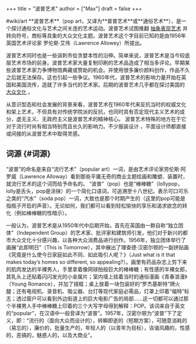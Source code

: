 +++
title = "波普艺术"
author = ["Max"]
draft = false
+++

\#wiki/art
\*\*波普艺术\*\*（pop art，又译为\*\*普普艺术\*\*或\*\*通俗艺术\*\*），是一个探讨通俗文化与艺术之间关连的艺术运动。波普艺术试图推翻 [抽象表现艺术](<https://zh.wikipedia.org/wiki/%E6%8A%BD%E8%B1%A1%E8%A1%A8%E7%8F%BE%E4%B8%BB%E7%BE%A9>) 并转向符号，商标等具象的大众文化主题。波普艺术这个字目前已知的是由1956年英国艺术评论家 罗伦斯·艾伟（Lawrence Allowey）所提出。

波普艺术同时也是一些讽刺市侩贪婪本性的沿伸。简单来说，波普艺术是当今较底层艺术市场的前身。波普艺术家大量复制印刷的艺术品造成了相当多评论。早期某些波普艺术家力争博物馆典藏或赞助的机会。并使用很多廉价颜料创作，作品不久之后就无法保存。这也引起一些争议。1960年代，波普艺术的影响力量开始在英国和美国流传，造就了许多当代的艺术家。后期的波普艺术几乎都在探讨美国的 [大众文化](<https://zh.wikipedia.org/wiki/%E5%A4%A7%E7%9C%BE%E6%96%87%E5%8C%96>) 。

从意识型态和社会发展的背景来看，波普艺术在1960年代来反抗当时的权威文化和架上艺术，不但具有对传统学院派的反抗，也同时具有否定现代主义艺术的成分，虚无主义、无政府主义是波普艺术的精神核心。
波普艺术特殊的地方在于它对于流行时尚有相当特别而且长久的影响力。不少服装设计 ，平面设计师都直接或间接的从波普艺术中取得灵感。


## 词源 {#词源}

“波普”的命名是来自“流行艺术”（popular art）一词，是由艺术评论家劳伦斯·阿罗威（Lawrence Alloway）看到那些平庸无奇的商业主题绘画和雕塑、装置时，就流行艺术的这个词而给予命名的。
“波普”（pop）也是“棒棒糖”（lollypop，lolly是舌头，pop是涂抹）的一个简化口语词，可追溯至十八世纪。表示可口可乐之类的“汽水”（soda pop）一词，大致也是那个时期产生的（这里的pop可能是指瓶子开启的声音）。无论如何，我们都可以看到轻松愉快的享乐和渴求欲念的转化（例如棒棒糖的性暗示）。

一般认为，波普艺术是从1950年代中后期开始，首先在英国由一群自称“独立团体”（Independent Group）的艺术家、批评家和建筑师引发，他们对于新兴的都市大众文化十分感兴趣，以各种大众消费品进行创作。1956年，独立团体举行了画展“此即明日”（This is Tomorrow），其中展出了理查德·汉密尔顿的一副拼贴画《究竟是什么使今日家庭如此不同、如此吸引人呢？》（Just what is it that makes today’s homes so different, so appealing?）。画里有药品杂志上剪下来的肌肉发达的半裸男人，手里拿着像网球拍般巨大的棒棒糖；有性感的半裸女郎，其乳头上还贴着闪闪发光的小金属片；室内墙上挂着当时的通俗漫画《青春浪漫》（Young Romance），并加了镜框；桌上放着一块包装好的“罗杰基斯特”牌火腿；还有电视机、录音机、吸尘器、台灯等现代家庭必需品，灯罩上印着“福特”标志；透过窗户可以看到外边街道上的巨大电影广告的局部……这一切都可以通过那个半裸男人手中棒棒糖上印着的三个大写字母得到解释：POP。该词来自于英文的“popular”，在汉语中一般音译为“波普”。1957年，汉密尔顿为“波普”下了定义，即：“流行的（面向大众而设计的），转瞬即逝的（短期方案），可随意消耗的（易忘的），廉价的，批量生产的，年轻人的（以青年为目标），诙谐风趣的，性感的，恶搞的，魅惑人的，以及大商业”。
